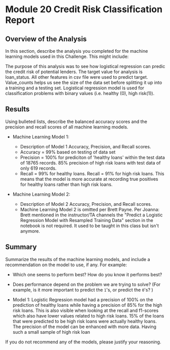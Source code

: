# Module 20 Credit Risk Classification Report 

## Overview of the Analysis

In this section, describe the analysis you completed for the machine learning models used in this Challenge. This might include:

The purpose of this analysis was to see how logistical regression can predic the credit risk of potential lenders. The target value for analysis is loan_status. All other features in csv file were used to predict target. Value_counts helps us see the size of the data set before splitting it up into a training and a testing set. Logistical regression model is used for classification problems with binary values (i.e. healthy (0), high risk(1)).
  

## Results

Using bulleted lists, describe the balanced accuracy scores and the precision and recall scores of all machine learning models.

* Machine Learning Model 1:
  * Description of Model 1 Accuracy, Precision, and Recall scores.
  * Accuracy = 99% based on testing of data set
  * Precision = 100% for prediciton of 'healthy loans' within the test data of 18765 records. 85% precision of high risk loans with test data of only 619 records.
  * Recall = 99% for healthy loans. Recall = 91% for high risk loans. This means that the model is more accurate at recording true positives for healthy loans rather than high risk loans.



* Machine Learning Model 2:
  * Description of Model 2 Accuracy, Precision, and Recall scores.
  * Machine Learning Model 2 is omitted per Brett Payne. Per Joanna: 
  Brett mentioned in the instructor/TA channels the "Predict a Logistic Regression Model with Resampled Training Data" section in the notebook is not required. It used to be taught in this class but isn't anymore.

## Summary

Summarize the results of the machine learning models, and include a recommendation on the model to use, if any. For example:
* Which one seems to perform best? How do you know it performs best?
* Does performance depend on the problem we are trying to solve? (For example, is it more important to predict the `1`'s, or predict the `0`'s? )

* Model 1:
Logistic Regression model had a precision of 100% on the prediction of healthy loans while having a precision of 85% for the high risk loans. This is also visible when looking at the recall and f1-scores which also have lower values related to high risk loans. 15% of the loans that were predicted to be high risk loans were actually healthy loans. The precision of the model can be enhanced with more data. Having such a small sample of high risk loan

If you do not recommend any of the models, please justify your reasoning.
